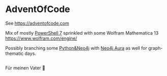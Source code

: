 # AdventOfCode
 See https://adventofcode.com
 
 Mix of mostly [PowerShell 7](https://github.com/PowerShell/PowerShell/releases/latest) sprinkled with some Wolfram Mathematica 13 https://www.wolfram.com/engine/ 

Possibly branching some [Python&Neo4j](https://neo4j.com/docs/python-manual/current/get-started/) with [Neo4j Aura](https://console.neo4j.io/#how-to-connect) as well for graph-thematic days.


## 
## 
Für meinen Vater 🎄
